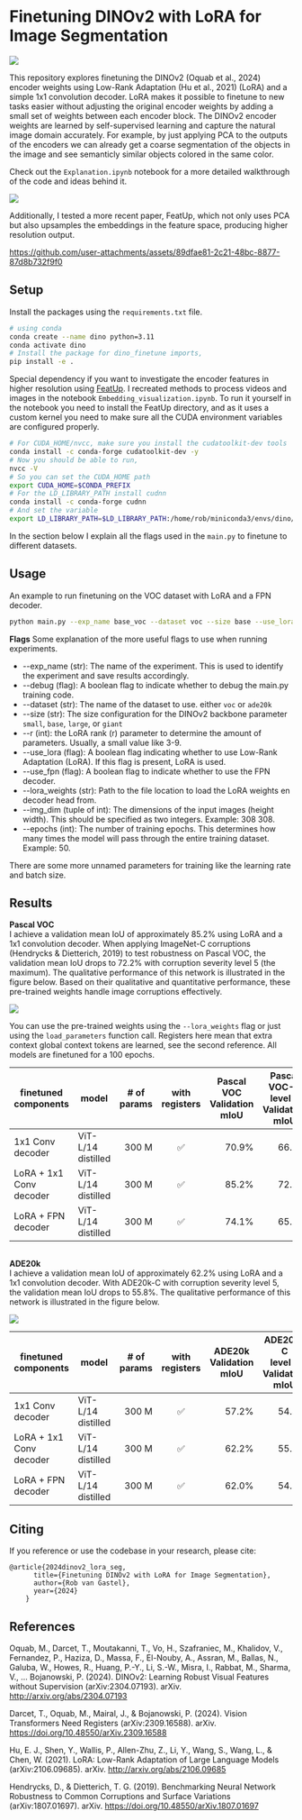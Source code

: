 # Finetuning DINOv2 with LoRA for Image Segmentation

<p>
    <a href= "https://colab.research.google.com/github/RobvanGastel/dinov2-finetune/blob/main/Explanation.ipynb">
    <img src="https://colab.research.google.com/assets/colab-badge.svg"/></a>
</p>

This repository explores finetuning the DINOv2 (Oquab et al., 2024) encoder weights using Low-Rank Adaptation (Hu et al., 2021) (LoRA) and a simple 1x1 convolution decoder. LoRA makes it possible to finetune to new tasks easier without adjusting the original encoder weights by adding a small set of weights between each encoder block. The DINOv2 encoder weights are learned by self-supervised learning and capture the natural image domain accurately. For example, by just applying PCA to the outputs of the encoders we can already get a coarse segmentation of the objects in the image and see semanticly similar objects colored in the same color.

Check out the `Explanation.ipynb` notebook for a more detailed walkthrough of the code and ideas behind it.

![](/assets/examples/pca.png?raw=true)

Additionally, I tested a more recent paper, FeatUp, which not only uses PCA but also upsamples the embeddings in the feature space, producing higher resolution output.


https://github.com/user-attachments/assets/89dfae81-2c21-48bc-8877-87d8b732f9f0


## Setup
Install the packages using the `requirements.txt` file.

```bash
# using conda
conda create --name dino python=3.11
conda activate dino
# Install the package for dino_finetune imports,
pip install -e .
```

Special dependency if you want to investigate the encoder features in higher resolution using [FeatUp](https://github.com/mhamilton723/FeatUp). I recreated methods to process videos and images in the notebook `Embedding_visualization.ipynb`. To run it yourself in the notebook you need to install the FeatUp directory, and as it uses a custom kernel you need to make sure all the CUDA environment variables are configured properly.
```bash
# For CUDA_HOME/nvcc, make sure you install the cudatoolkit-dev tools
conda install -c conda-forge cudatoolkit-dev -y
# Now you should be able to run, 
nvcc -V
# So you can set the CUDA_HOME path
export CUDA_HOME=$CONDA_PREFIX
# For the LD_LIBRARY_PATH install cudnn
conda install -c conda-forge cudnn
# And set the variable
export LD_LIBRARY_PATH=$LD_LIBRARY_PATH:/home/rob/miniconda3/envs/dino/lib
```

In the section below I explain all the flags used in the `main.py` to finetune to different datasets.

## Usage
An example to run finetuning on the VOC dataset with LoRA and a FPN decoder.

```bash
python main.py --exp_name base_voc --dataset voc --size base --use_lora --img_dim 308 308 --epochs 50 --use_fpn
```

**Flags**
Some explanation of the more useful flags to use when running experiments.
- --exp_name (str): The name of the experiment. This is used to identify the experiment and save results accordingly.
- --debug (flag): A boolean flag to indicate whether to debug the main.py training code.
- --dataset (str): The name of the dataset to use. either `voc` or `ade20k`
- --size (str): The size configuration for the DINOv2 backbone parameter `small`, `base`, `large`, or `giant`
- --r (int): the LoRA rank (r) parameter to determine the amount of parameters. Usually, a small value like 3-9.
- --use_lora (flag): A boolean flag indicating whether to use Low-Rank Adaptation (LoRA). If this flag is present, LoRA is used. 
- --use_fpn (flag): A boolean flag to indicate whether to use the FPN decoder.
- --lora_weights (str): Path to the file location to load the LoRA weights en decoder head from.
- --img_dim (tuple of int): The dimensions of the input images (height width). This should be specified as two integers. Example: 308 308. 
- --epochs (int): The number of training epochs. This determines how many times the model will pass through the entire training dataset. Example: 50. 

There are some more unnamed parameters for training like the learning rate and batch size.

## Results

**Pascal VOC** \
I achieve a validation mean IoU of approximately 85.2% using LoRA and a 1x1 convolution decoder. When applying ImageNet-C corruptions (Hendrycks & Dietterich, 2019) to test robustness on Pascal VOC, the validation mean IoU drops to 72.2% with corruption severity level 5 (the maximum). The qualitative performance of this network is illustrated in the figure below. Based on their qualitative and quantitative performance, these pre-trained weights handle image corruptions effectively.

![](/assets/examples/voc_corruption_performance.png?raw=true)

You can use the pre-trained weights using the `--lora_weights` flag or just using the `load_parameters` function call. Registers here mean that extra context global context tokens are learned, see the second reference. All models are finetuned for a 100 epochs.


<table style="margin: auto">
  <thead>
    <tr>
      <th>finetuned components</th>
      <th>model</th>
      <th># of<br />params</th>
      <th>with<br />registers</th>
      <th>Pascal VOC<br />Validation mIoU</th>
      <th>Pascal VOC-C<br />level 5<br />Validation mIoU</th>
      <th>Directory</th>
    </tr>
  </thead>
  <tbody>
    <tr>
      <td>1x1 Conv decoder</td>
      <td>ViT-L/14 distilled</td>
      <td align="right">300 M</td>
      <td align="center">✅</td>
      <td align="right">70.9%</td>
      <td align="right">66.6%</td>
      <td>output/base_voc_no_lora.pt</td>
    </tr>
    <tr>
      <td>LoRA + 1x1 Conv decoder</td>
      <td>ViT-L/14 distilled</td>
      <td align="right">300 M</td>
      <td align="center">✅</td>
      <td align="right">85.2%</td>
      <td align="right">72.2%</td>
      <td>output/base_voc.pt</td>
    </tr>
    <tr>
      <td>LoRA + FPN decoder</td>
      <td>ViT-L/14 distilled</td>
      <td align="right">300 M</td>
      <td align="center">✅</td>
      <td align="right">74.1%</td>
      <td align="right">65.6%</td>
      <td>output/base_voc_fpn.pt</td>
    </tr>
  </tbody>
</table>

<br />

**ADE20k** \
I achieve a validation mean IoU of approximately 62.2% using LoRA and a 1x1 convolution decoder. With ADE20k-C with corruption severity level 5, the validation mean IoU drops to 55.8%. The qualitative performance of this network is illustrated in the figure below. 

![](/assets/examples/ade20k_corruption_performance.png?raw=true)



<table style="margin: auto">
  <thead>
    <tr>
      <th>finetuned components</th>
      <th>model</th>
      <th># of<br />params</th>
      <th>with<br />registers</th>
      <th>ADE20k<br />Validation mIoU</th>
      <th>ADE20k-C<br />level 5<br />Validation mIoU</th>
      <th>Directory</th>
    </tr>
  </thead>
  <tbody>
    <tr>
      <td>1x1 Conv decoder</td>
      <td>ViT-L/14 distilled</td>
      <td align="right">300 M</td>
      <td align="center">✅</td>
      <td align="right">57.2%</td>
      <td align="right">54.4%</td>
      <td>output/base_ade20k_no_lora.pt</td>
    </tr>
    <tr>
      <td>LoRA + 1x1 Conv decoder</td>
      <td>ViT-L/14 distilled</td>
      <td align="right">300 M</td>
      <td align="center">✅</td>
      <td align="right">62.2%</td>
      <td align="right">55.8%</td>
      <td>output/base_ade20k_lora.pt</td>
    </tr>
    <tr>
      <td>LoRA + FPN decoder</td>
      <td>ViT-L/14 distilled</td>
      <td align="right">300 M</td>
      <td align="center">✅</td>
      <td align="right">62.0%</td>
      <td align="right">54.7%</td>
      <td>output/base_ade20k_fpn.pt</td>
    </tr>
  </tbody>
</table>


## Citing
If you reference or use the codebase in your research, please cite:

```
@article{2024dinov2_lora_seg,
      title={Finetuning DINOv2 with LoRA for Image Segmentation},
      author={Rob van Gastel},
      year={2024}
    }
```

## References
Oquab, M., Darcet, T., Moutakanni, T., Vo, H., Szafraniec, M., Khalidov, V., Fernandez, P., Haziza, D., Massa, F., El-Nouby, A., Assran, M., Ballas, N., Galuba, W., Howes, R., Huang, P.-Y., Li, S.-W., Misra, I., Rabbat, M., Sharma, V., … Bojanowski, P. (2024). DINOv2: Learning Robust Visual Features without Supervision (arXiv:2304.07193). arXiv. http://arxiv.org/abs/2304.07193

Darcet, T., Oquab, M., Mairal, J., & Bojanowski, P. (2024). Vision Transformers Need Registers (arXiv:2309.16588). arXiv. https://doi.org/10.48550/arXiv.2309.16588

Hu, E. J., Shen, Y., Wallis, P., Allen-Zhu, Z., Li, Y., Wang, S., Wang, L., & Chen, W. (2021). LoRA: Low-Rank Adaptation of Large Language Models (arXiv:2106.09685). arXiv. http://arxiv.org/abs/2106.09685

Hendrycks, D., & Dietterich, T. G. (2019). Benchmarking Neural Network Robustness to Common Corruptions and Surface Variations (arXiv:1807.01697). arXiv. https://doi.org/10.48550/arXiv.1807.01697
